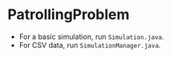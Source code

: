 # PatrollingProblem

* For a basic simulation, run `Simulation.java`.
* For CSV data, run `SimulationManager.java`.